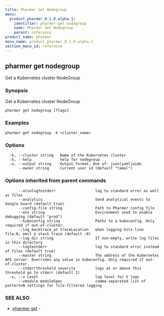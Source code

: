 ```yaml
---
title: Pharmer Get Nodegroup
menu:
  product_pharmer_0.1.0-alpha.1:
    identifier: pharmer-get-nodegroup
    name: Pharmer Get Nodegroup
    parent: reference
product_name: pharmer
menu_name: product_pharmer_0.1.0-alpha.1
section_menu_id: reference
---
```

## pharmer get nodegroup

Get a Kubernetes cluster NodeGroup

### Synopsis

Get a Kubernetes cluster NodeGroup

```
pharmer get nodegroup [flags]
```

### Examples

```
pharmer get nodegroup -k <cluster_name>
```

### Options

```
  -k, --cluster string   Name of the Kubernetes cluster
  -h, --help             help for nodegroup
  -o, --output string    Output format. One of: json|yaml|wide
      --owner string     Current user id (default "tamal")
```

### Options inherited from parent commands

```
      --alsologtostderr                  log to standard error as well as files
      --analytics                        Send analytical events to Google Guard (default true)
      --config-file string               Path to Pharmer config file
      --env string                       Environment used to enable debugging (default "prod")
      --kubeconfig string                Paths to a kubeconfig. Only required if out-of-cluster.
      --log_backtrace_at traceLocation   when logging hits line file:N, emit a stack trace (default :0)
      --log_dir string                   If non-empty, write log files in this directory
      --logtostderr                      log to standard error instead of files (default true)
      --master string                    The address of the Kubernetes API server. Overrides any value in kubeconfig. Only required if out-of-cluster.
      --stderrthreshold severity         logs at or above this threshold go to stderr (default 2)
  -v, --v Level                          log level for V logs
      --vmodule moduleSpec               comma-separated list of pattern=N settings for file-filtered logging
```

### SEE ALSO

* [pharmer get](/docs/reference/pharmer_get.md)	 - 

